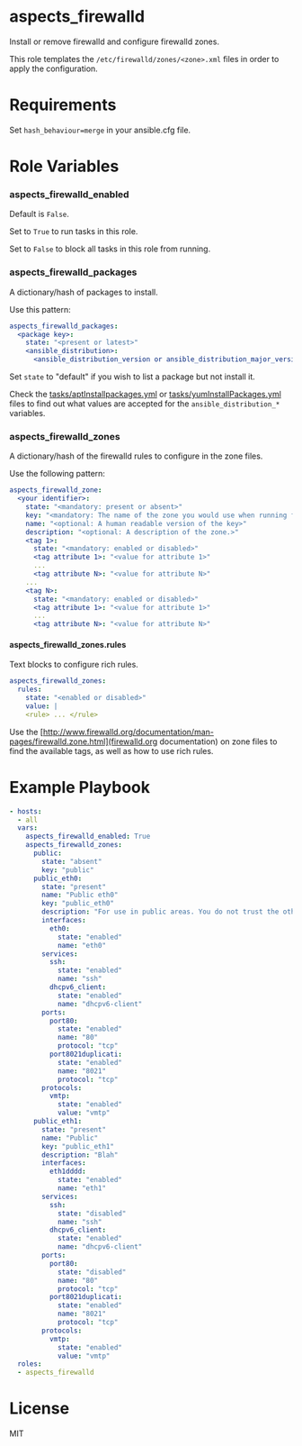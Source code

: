 # aspects_firewalld
Install or remove firewalld and configure firewalld zones.

This role templates the `/etc/firewalld/zones/<zone>.xml` files in order to apply the configuration.

# Requirements

Set ```hash_behaviour=merge``` in your ansible.cfg file.

# Role Variables
### aspects_firewalld_enabled

Default is ```False```.

Set to ```True``` to run tasks in this role.

Set to ```False``` to block all tasks in this role from running.

### aspects_firewalld_packages
A dictionary/hash of packages to install.

Use this pattern:

```yaml
aspects_firewalld_packages:
  <package key>:
    state: "<present or latest>"
    <ansible_distribution>:
      <ansible_distribution_version or ansible_distribution_major_version>: "<package name>"
```
Set ```state``` to "default" if you wish to list a package but not install it.

Check the [tasks/aptInstallpackages.yml](aptInstallpackages.yml) or [tasks/yumInstallPackages.yml](yumInstallPackages.yml) files to find out what values are accepted for the ```ansible_distribution_*``` variables.

### aspects_firewalld_zones
A dictionary/hash of the firewalld rules to configure in the zone files.

Use the following pattern:
```yaml
aspects_firewalld_zone:
  <your identifier>:
    state: "<mandatory: present or absent>"
    key: "<mandatory: The name of the zone you would use when running firewalld on the command line, will be used to name the xml file.>"
    name: "<optional: A human readable version of the key>"
    description: "<optional: A description of the zone.>"
    <tag 1>:
      state: "<mandatory: enabled or disabled>"
      <tag attribute 1>: "<value for attribute 1>"
      ...
      <tag attribute N>: "<value for attribute N>"
    ...
    <tag N>:
      state: "<mandatory: enabled or disabled>"
      <tag attribute 1>: "<value for attribute 1>"
      ...
      <tag attribute N>: "<value for attribute N>"
```

#### aspects_firewalld_zones.rules
Text blocks to configure rich rules.

```yaml
aspects_firewalld_zones:
  rules:
    state: "<enabled or disabled>"
    value: |
    <rule> ... </rule>

```

Use the [http://www.firewalld.org/documentation/man-pages/firewalld.zone.html](firewalld.org documentation) on zone files to find the available tags, as well as how to use rich rules.


# Example Playbook

```yaml
- hosts:
  - all
  vars:
    aspects_firewalld_enabled: True
    aspects_firewalld_zones:
      public:
        state: "absent"
        key: "public"
      public_eth0:
        state: "present"
        name: "Public eth0"
        key: "public_eth0"
        description: "For use in public areas. You do not trust the other computers on networks to not harm your computer. Only selected incoming connections are accepted."
        interfaces:
          eth0:
            state: "enabled"
            name: "eth0"
        services:
          ssh:
            state: "enabled"
            name: "ssh"
          dhcpv6_client:
            state: "enabled"
            name: "dhcpv6-client"
        ports:
          port80:
            state: "enabled"
            name: "80"
            protocol: "tcp"
          port8021duplicati:
            state: "enabled"
            name: "8021"
            protocol: "tcp"
        protocols:
          vmtp:
            state: "enabled"
            value: "vmtp"
      public_eth1:
        state: "present"
        name: "Public"
        key: "public_eth1"
        description: "Blah"
        interfaces:
          eth1dddd:
            state: "enabled"
            name: "eth1"
        services:
          ssh:
            state: "disabled"
            name: "ssh"
          dhcpv6_client:
            state: "enabled"
            name: "dhcpv6-client"
        ports:
          port80:
            state: "disabled"
            name: "80"
            protocol: "tcp"
          port8021duplicati:
            state: "enabled"
            name: "8021"
            protocol: "tcp"
        protocols:
          vmtp:
            state: "enabled"
            value: "vmtp"
  roles:
  - aspects_firewalld
```

# License

MIT